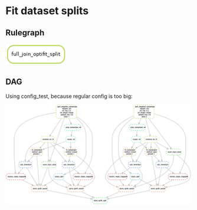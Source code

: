 # Fit dataset splits

## Rulegraph

![](../../figures/rulegraph_fit_split.png)

## DAG

Using config_test, because regular config is too big:

![](../../figures/dag_fit_split.png)
